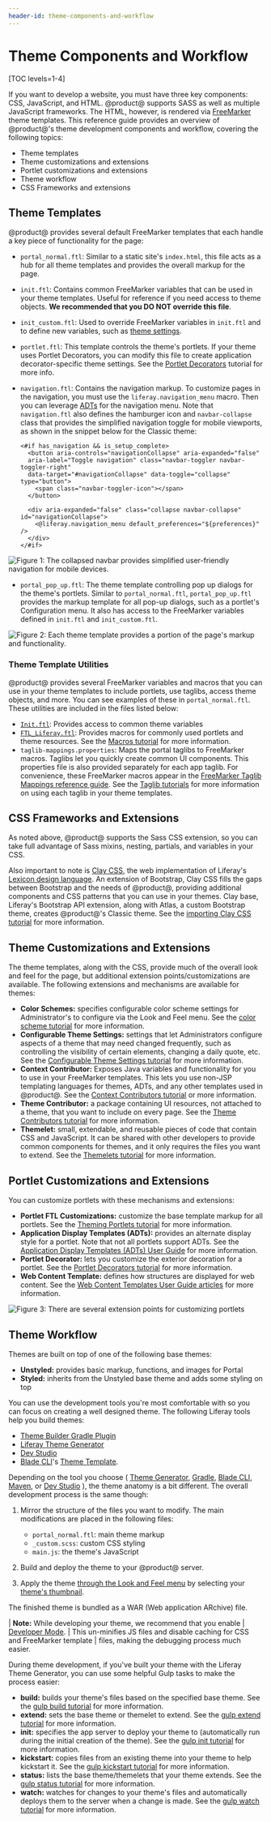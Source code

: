 ```yaml
---
header-id: theme-components-and-workflow
---
```


# Theme Components and Workflow

[TOC levels=1-4]

If you want to develop a website, you must have three key components: CSS,
JavaScript, and HTML. @product@ supports SASS as well as multiple JavaScript
frameworks. The HTML, however, is rendered via
[FreeMarker](https://freemarker.apache.org/) theme templates. This reference
guide provides an overview of @product@'s theme development components and
workflow, covering the following topics:

- Theme templates
- Theme customizations and extensions
- Portlet customizations and extensions
- Theme workflow
- CSS Frameworks and extensions

## Theme Templates

@product@ provides several default FreeMarker templates that each handle a key 
piece of functionality for the page:

- `portal_normal.ftl`: Similar to a static site's `index.html`, this file acts
  as a hub for all theme templates and provides the overall markup for the page.
- `init.ftl`: Contains common FreeMarker variables that can be used in your
  theme templates. Useful for reference if you need access to theme objects.
  **We recommended that you DO NOT override this file**.
- `init_custom.ftl`: Used to override FreeMarker variables in `init.ftl` and to
  define new variables, such as 
  [theme settings](/docs/7-1/tutorials/-/knowledge_base/t/making-configurable-theme-settings).
- `portlet.ftl`: This template controls the theme's portlets. If your theme uses 
  Portlet Decorators, you can modify this file to create application 
  decorator-specific theme settings. See the 
  [Portlet Decorators](/docs/7-1/tutorials/-/knowledge_base/t/creating-configurable-styles-for-portlet-wrappers) 
  tutorial for more info.
- `navigation.ftl`: Contains the navigation markup. To customize pages in the
  navigation, you must use the `liferay.navigation_menu` macro. Then you can
  leverage
  [ADTs](https://github.com/liferay/liferay-portal/tree/7.1.x/modules/apps/site-navigation/site-navigation-menu-web/src/main/resources/com/liferay/site/navigation/menu/web/portlet/template/dependencies)
  for the navigation menu. Note that `navigation.ftl` also defines the hamburger
  icon and `navbar-collapse` class that provides the simplified navigation
  toggle for mobile viewports, as shown in the snippet below for the Classic
  theme:

      <#if has_navigation && is_setup_complete>
        <button aria-controls="navigationCollapse" aria-expanded="false" 
        aria-label="Toggle navigation" class="navbar-toggler navbar-toggler-right" 
        data-target="#navigationCollapse" data-toggle="collapse" type="button">
          <span class="navbar-toggler-icon"></span>
        </button>

        <div aria-expanded="false" class="collapse navbar-collapse" id="navigationCollapse">
          <@liferay.navigation_menu default_preferences="${preferences}" />
        </div>
      </#if>

![Figure 1: The collapsed navbar provides simplified user-friendly navigation for mobile devices.](../../images/portal-layout-mobile-nav.png)

- `portal_pop_up.ftl`: The theme template controlling pop up dialogs for the
  theme's portlets. Similar to `portal_normal.ftl`, `portal_pop_up.ftl` provides
  the markup template for all pop-up dialogs, such as a portlet's Configuration 
  menu. It also has access to the FreeMarker variables defined in `init.ftl` and 
  `init_custom.ftl`.

![Figure 2: Each theme template provides a portion of the page's markup and functionality.](../../images/portal-layout-theme-templates.png)

### Theme Template Utilities

@product@ provides several FreeMarker variables and macros that you can use in 
your theme templates to include portlets, use taglibs, access theme objects, and 
more. You can see examples of these in `portal_normal.ftl`. These utilities are 
included in the files listed below:

- [`Init.ftl`](https://github.com/liferay/liferay-portal/blob/7.1.x/modules/apps/frontend-theme/frontend-theme-unstyled/src/main/resources/META-INF/resources/_unstyled/templates/init.ftl): 
  Provides access to common theme variables
- [`FTL_Liferay.ftl`](https://github.com/liferay/liferay-portal/blob/7.1.x/modules/apps/portal-template/portal-template-freemarker/src/main/resources/FTL_liferay.ftl): 
  Provides macros for commonly used portlets and theme resources. See the 
  [Macros tutorial](/docs/7-1/tutorials/-/knowledge_base/t/using-liferays-macros-in-your-theme) 
  for more information.
- `taglib-mappings.properties`: 
  Maps the portal taglibs to FreeMarker macros. Taglibs let you quickly create 
  common UI components. This properties file is also provided separately for
  each app taglib. For convenience, these FreeMarker macros appear in the
  [FreeMarker Taglib Mappings reference guide](/docs/7-1/reference/-/knowledge_base/r/freemarker-taglib-macros). 
  See the 
  [Taglib tutorials](/docs/7-1/tutorials/-/knowledge_base/t/front-end-taglibs) 
  for more information on using each taglib in your theme templates.

## CSS Frameworks and Extensions

As noted above, @product@ supports the Sass CSS extension, so you can take
full advantage of Sass mixins, nesting, partials, and variables in your CSS.

Also important to note is 
[Clay CSS](https://clayui.com/), 
the web implementation of Liferay's 
[Lexicon design language](https://lexicondesign.io/). 
An extension of Bootstrap, Clay CSS fills the gaps between Bootstrap and the 
needs of @product@, providing additional components and CSS patterns that you 
can use in your themes. Clay base, Liferay's Bootstrap API extension, along with 
Atlas, a custom Bootstrap theme, creates @product@'s Classic theme. See the 
[importing Clay CSS tutorial](/docs/7-1/tutorials/-/knowledge_base/t/importing-clay-css-into-a-theme) 
for more information.

## Theme Customizations and Extensions

The theme templates, along with the CSS, provide much of the overall look and 
feel for the page, but additional extension points/customizations are available. 
The following extensions and mechanisms are available for themes:

- **Color Schemes:** specifies configurable color scheme settings for 
  Administrator's to configure via the Look and Feel menu. See the 
  [color scheme tutorial](/docs/7-1/tutorials/-/knowledge_base/t/creating-color-schemes-for-your-theme) 
  for more information.
- **Configurable Theme Settings:** settings that let Administrators configure 
  aspects of a theme that may need changed frequently, such as controlling the 
  visibility of certain elements, changing a daily quote, etc. See the 
  [Configurable Theme Settings tutorial](/docs/7-1/tutorials/-/knowledge_base/t/making-configurable-theme-settings) 
  for more information. 
- **Context Contributor:** Exposes Java variables and functionality for  you to 
  use in your FreeMarker templates. This lets you use non-JSP templating languages 
  for themes, ADTs, and any other templates used in @product@. See the 
  [Context Contributors tutorial](/docs/7-1/tutorials/-/knowledge_base/t/injecting-additional-context-variables-into-your-templates) 
  or more information.
- **Theme Contributor:** a package containing UI resources, not attached to a 
  theme, that you want to include on every page. See the 
  [Theme Contributors tutorial](/docs/7-1/tutorials/-/knowledge_base/t/packaging-independent-ui-resources-for-your-site) 
  for more information. 
- **Themelet:** small, extendable, and reusable pieces of code that contain CSS
  and JavaScript. It can be shared with other developers to provide common
  components for themes, and it only requires the files you want to extend. See
  the 
  [Themelets tutorial](/docs/7-1/tutorials/-/knowledge_base/t/creating-reusable-pieces-of-code-for-your-themes)
  for more information.

## Portlet Customizations and Extensions

You can customize portlets with these mechanisms and extensions:

- **Portlet FTL Customizations:** customize the base template markup for all 
  portlets. See the 
  [Theming Portlets tutorial](/docs/7-1/tutorials/-/knowledge_base/t/theming-portlets#portlet-ftl) 
  for more information.
- **Application Display Templates (ADTs):** provides an alternate display style 
  for a portlet. Note that not all portlets support ADTs. See the 
  [Application Display Templates (ADTs) User Guide](/docs/7-1/user/-/knowledge_base/u/styling-widgets-with-application-display-templates) 
  for more information.
- **Portlet Decorator:** lets you customize the exterior decoration for a portlet. 
  See the 
  [Portlet Decorators tutorial](/docs/7-1/tutorials/-/knowledge_base/t/creating-configurable-styles-for-portlet-wrappers) 
  for more information.
- **Web Content Template:** defines how structures are displayed for web content. 
  See the 
  [Web Content Templates User Guide articles](/docs/7-1/user/-/knowledge_base/u/designing-web-content-with-templates) 
  for more information.

![Figure 3: There are several extension points for customizing portlets](../../images/portal-layout-portlet-customizations.png)

## Theme Workflow

Themes are built on top of one of the following base themes: 

- **Unstyled:** provides basic markup, functions, and images for Portal
- **Styled:** inherits from the Unstyled base theme and adds some styling on top

You can use the development tools you're most comfortable with so you can focus
on creating a well designed theme. The following Liferay tools help you build
themes:

- [Theme Builder Gradle Plugin](/docs/7-1/reference/-/knowledge_base/r/theme-builder-gradle-plugin)
- [Liferay Theme Generator](/docs/7-1/tutorials/-/knowledge_base/t/creating-themes)
- [Dev Studio](/docs/7-1/tutorials/-/knowledge_base/t/creating-themes-with-liferay-ide)
- [Blade CLI](/docs/7-1/tutorials/-/knowledge_base/t/blade-cli)'s 
  [Theme Template](/docs/7-1/reference/-/knowledge_base/r/theme-template). 

Depending on the tool you choose 
(
  [Theme Generator](/docs/7-1/reference/-/knowledge_base/r/theme-reference-guide), 
  [Gradle](/docs/7-1/reference/-/knowledge_base/r/theme-builder-gradle-plugin), 
  [Blade CLI](/docs/7-1/reference/-/knowledge_base/r/theme-template), 
  [Maven](/docs/7-1/reference/-/knowledge_base/r/theme-template), 
  or 
  [Dev Studio](/docs/7-1/reference/-/knowledge_base/r/theme-template)
), 
the theme anatomy is a bit different. The overall development process is the 
same though: 

1.  Mirror the structure of the files you want to modify. The main modifications 
    are placed in the following files:

    - `portal_normal.ftl`: main theme markup
    - `_custom.scss`: custom CSS styling
    - `main.js`: the theme's JavaScript

2.  Build and deploy the theme to your @product@ server.

3.  Apply the theme 
    [through the Look and Feel menu](/docs/7-1/user/-/knowledge_base/u/page-set-look-and-feel) 
    by selecting your 
    [theme's thumbnail](/docs/7-1/tutorials/-/knowledge_base/t/creating-a-thumbnail-preview-for-your-theme). 

The finished theme is bundled as a WAR (Web application ARchive) file. 

| **Note:** While developing your theme, we recommend that you enable
| [Developer Mode](/docs/7-1/tutorials/-/knowledge_base/t/using-developer-mode-with-themes).
| This un-minifies JS files and disable caching for CSS and FreeMarker template
| files, making the debugging process much easier.

During theme development, if you've built your theme with the Liferay Theme
Generator, you can use some helpful Gulp tasks to make the process easier:

- **build:** builds your theme's files based on the specified base theme. 
  See the 
  [gulp build tutorial](/docs/7-1/tutorials/-/knowledge_base/t/building-your-themes-files) 
  for more information.
- **extend:** sets the base theme or themelet to extend. See the 
  [gulp extend tutorial](/docs/7-1/tutorials/-/knowledge_base/t/changing-your-base-theme) 
  for more information.
- **init:** specifies the app server to deploy your theme to (automatically run
  during the initial creation of the theme). See the 
  [gulp init tutorial](/docs/7-1/tutorials/-/knowledge_base/t/configuring-your-themes-app-server)
  for more information. 
- **kickstart:** copies files from an existing theme into your theme to help 
  kickstart it. See the 
  [gulp kickstart tutorial](/docs/7-1/tutorials/-/knowledge_base/t/copying-an-existing-themes-files) 
  for more information.
- **status:** lists the base theme/themelets that your theme extends. See the 
  [gulp status tutorial](/docs/7-1/tutorials/-/knowledge_base/t/listing-your-themes-extensions) 
  for more information.
- **watch:** watches for changes to your theme's files and automatically deploys 
  them to the server when a change is made. See the 
  [gulp watch tutorial](/docs/7-1/tutorials/-/knowledge_base/t/automatically-deploying-theme-changes) 
  for more information.
